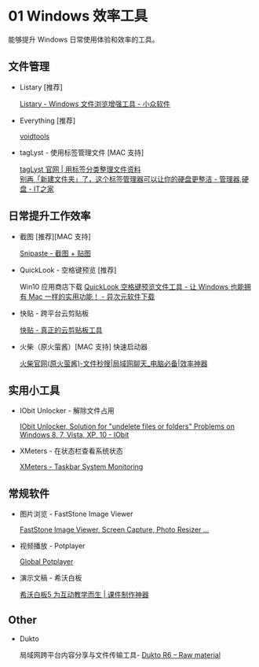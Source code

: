 # 01 Windows 效率工具

能够提升 Windows 日常使用体验和效率的工具。

## 文件管理

* Listary [推荐]

    [Listary - Windows 文件浏览增强工具 - 小众软件](https://www.appinn.com/listary/ )

* Everything [推荐]

    [voidtools](https://www.voidtools.com/zh-cn/ )

* tagLyst - 使用标签管理文件 [MAC 支持]

    [tagLyst 官网 | 用标签分类整理文件资料](http://www.taglyst.com/ )  
    [别再「新建文件夹」了，这个标签管理器可以让你的硬盘更整洁 - 管理器,硬盘 - IT之家](https://www.ithome.com/0/454/238.htm )

## 日常提升工作效率

* 截图 [推荐][MAC 支持]

    [Snipaste - 截图 + 贴图](https://zh.snipaste.com/ )

* QuickLook - 空格键预览 [推荐]

    Win10 应用商店下载
    [QuickLook 空格键预览文件工具 - 让 Windows 也能拥有 Mac 一样的实用功能！ - 异次元软件下载](https://www.iplaysoft.com/quicklook.html )

* 快贴 - 跨平台云剪贴板

    [快贴 - 真正的云剪贴板工具](http://clipber.com/clipber/?rnd=9.842879386822261&source=www )

* 火柴（原火萤酱）[MAC 支持] 快速启动器
  
    [火柴官网(原火萤酱)-文件秒搜|局域网聊天_电脑必备|效率神器](https://www.huochaipro.com/ )

## 实用小工具

* IObit Unlocker - 解除文件占用

    [IObit Unlocker, Solution for "undelete files or folders" Problems on Windows 8, 7, Vista, XP, 10 - IObit](https://www.iobit.com/en/iobit-unlocker.php )

* XMeters - 在状态栏查看系统状态

    [XMeters - Taskbar System Monitoring](https://entropy6.com/xmeters/ )

## 常规软件

* 图片浏览 - FastStone Image Viewer

    [FastStone Image Viewer, Screen Capture, Photo Resizer ...](https://www.faststone.org/ )

* 视频播放 - Potplayer

    [Global Potplayer](https://potplayer.daum.net/ )

* 演示文稿 - 希沃白板

    [希沃白板5 为互动教学而生 | 课件制作神器](http://easinote.seewo.com/ )

## Other

* Dukto

    局域网跨平台内容分享与文件传输工具-
    [Dukto R6 – Raw material](https://www.msec.it/blog/dukto/ )
